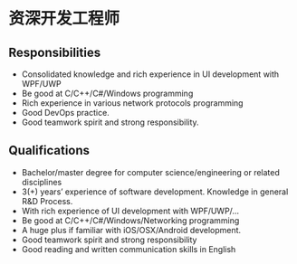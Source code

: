 # 资深开发工程师


## Responsibilities

- Consolidated knowledge and rich experience in UI development with WPF/UWP
- Be good at C/C++/C#/Windows programming
- Rich experience in various network protocols programming
- Good DevOps practice.
- Good teamwork spirit and strong responsibility.


## Qualifications

- Bachelor/master degree for computer science/engineering or related disciplines
- 3(+) years’ experience of software development. Knowledge in general R&D Process.
- With rich experience of UI development with WPF/UWP/…
- Be good at C/C++/C#/Windows/Networking programming
- A huge plus if familiar with iOS/OSX/Android development.
- Good teamwork spirit and strong responsibility
- Good reading and written communication skills in English
